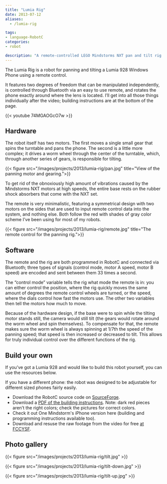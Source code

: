 ```yaml
---
title: "Lumia Rig"
date: 2013-07-12
aliases:
  - /lumia-rig

tags:
- language-RobotC
categories:
- robot

description: "A remote-controlled LEGO Mindstorms NXT pan and tilt rig for the camera on my phone."
---
```


The Lumia Rig is a robot for panning and tilting a Lumia 928 Windows Phone using a remote control.

It features two degrees of freedom that can be manipulated independently, is controlled through Bluetooth via an easy to use remote, and rotates the phone exactly around where the lens is located. I’ll get into all those things individually after the video; building instructions are at the bottom of the page.

{{< youtube 74MGAOGcO7w >}}

## Hardware

The robot itself has two motors. The first moves a single small gear that spins the turntable and pans the phone. The second is a little more complex; it drives a worm wheel through the center of the turntable, which, through another series of gears, is responsible for tilting.

{{< figure src="/images/projects/2013/lumia-rig/pan.jpg" title="View of the panning motor and gearing.">}}

To get rid of the obnoxiously high amount of vibrations caused by the Mindstorms NXT motors at high speeds, the entire base rests on the rubber shock absorbers that come with the NXT set.

The remote is very minimalistic, featuring a symmetrical design with two motors on the sides that are used to input remote control data into the system, and nothing else. Both follow the red with shades of gray color scheme I’ve been using for most of my robots.

{{< figure src="/images/projects/2013/lumia-rig/remote.jpg" title="The remote control for the panning rig.">}}

## Software

The remote and the rig are both programmed in RobotC and connected via Bluetooth; three types of signals (control mode, motor A speed, motor B speed) are encoded and sent between them 33 times a second.

The “control mode” variable tells the rig what mode the remote is in: you can either control the position, where the rig quickly moves the same amount of degrees the remote control wheels are turned, or the speed, where the dials control how fast the motors use. The other two variables then tell the motors how much to move.

Because of the hardware design, if the base were to spin while the tilting motor stands still, the camera would still tilt (the gears would rotate around the worm wheel and spin themselves). To compensate for that, the remote makes sure the worm wheel is always spinning at 1/7th the speed of the panning speed; that speed is then increased or decreased to tilt. This allows for truly individual control over the different functions of the rig.

## Build your own

If you’ve got a Lumia 928 and would like to build this robot yourself, you can use the resources below.

If you have a different phone: the robot was designed to be adjustable for different sized phones fairly easily.

- Download the RobotC source code on [SourceForge](https://sourceforge.net/projects/leonoverweel/files/Lumia%20Rig/).
- Download a [PDF of the building instructions](https://skydrive.live.com/#!/view.aspx?cid=16928B5E67ACE46C&resid=16928B5E67ACE46C%214312&app=WordPdf). Note: dark red pieces aren’t the right colors; check the pictures for correct colors.
- Check it out One Mindstorm's iPhone version here (building and programming instructions available too).
- Download and resuse the raw footage from the video for free [at FCCYSF](http://www.youtube.com/playlist?list=PL5ko6Bid5lNfiAIVDslJ4ZgMtiKc6Mw0s).

## Photo gallery

{{< figure src="/images/projects/2013/lumia-rig/tilt.jpg" >}}

{{< figure src="/images/projects/2013/lumia-rig/tilt-down.jpg" >}}

{{< figure src="/images/projects/2013/lumia-rig/tilt-up.jpg" >}}
